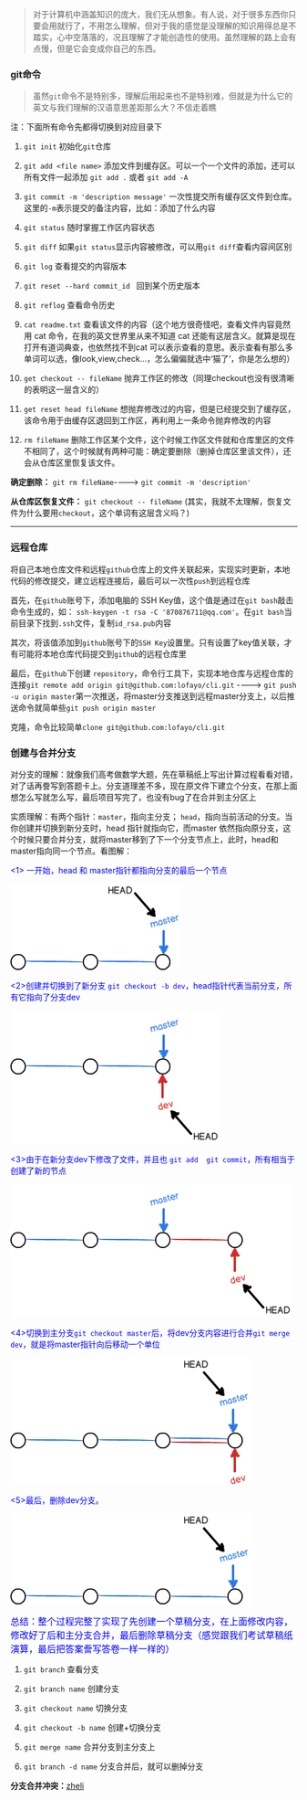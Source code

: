 > 对于计算机中涵盖知识的庞大，我们无从想象。有人说，对于很多东西你只要会用就行了，不用怎么理解，但对于我的感觉是没理解的知识用得总是不踏实，心中空落落的，况且理解了才能创造性的使用。虽然理解的路上会有点慢，但是它会变成你自己的东西。

### git命令
> 虽然`git`命令不是特别多，理解后用起来也不是特别难，但就是为什么它的英文与我们理解的汉语意思差距那么大？不信走着瞧

注：下面所有命令先都得切换到对应目录下

1. `git init`	初始化`git`仓库

2. `git add <file name>` 添加文件到缓存区。可以一个一个文件的添加，还可以所有文件一起添加 `git add .` 或者 `git add -A`

3. `git commit -m 'description message'` 一次性提交所有缓存区文件到仓库。这里的`-m`表示提交的备注内容，比如：添加了什么内容

4. `git status`	随时掌握工作区内容状态

5. `git diff`	如果`git status`显示内容被修改，可以用`git diff`查看内容间区别

6. `git log`	查看提交的内容版本

7. `git reset --hard commit_id `	回到某个历史版本

8. `git reflog`	查看命令历史

9. `cat readme.txt`	查看该文件的内容（这个地方很奇怪吧，查看文件内容竟然用 cat 命令，在我的英文世界里从来不知道 cat 还能有这层含义。就算是现在打开有道词典查，也依然找不到cat 可以表示查看的意思。表示查看有那么多单词可以选，像look,view,check...，怎么偏偏就选中‘猫了’，你是怎么想的）

10. `get checkout -- fileName` 抛弃工作区的修改（同理checkout也没有很清晰的表明这一层含义的）

11. `get reset head fileName`	想抛弃修改过的内容，但是已经提交到了缓存区，该命令用于由缓存区退回到工作区，再利用上一条命令抛弃修改的内容

12. `rm fileName`	删除工作区某个文件，这个时候工作区文件就和仓库里区的文件不相同了，这个时候就有两种可能：确定要删除（删掉仓库区里该文件），还会从仓库区里恢复该文件。



 
**确定删除：** `git rm fileName`----> `git commit -m 'description'`

**从仓库区恢复文件：** `git checkout -- fileName`
(其实，我就不太理解，恢复文件为什么要用`checkout`，这个单词有这层含义吗？)

----------

### 远程仓库
将自己本地仓库文件和远程`github`仓库上的文件关联起来，实现实时更新，本地代码的修改提交，建立远程连接后，最后可以一次性`push`到远程仓库

首先，在`github`账号下，添加电脑的 SSH Key值，这个值是通过在`git bash`敲击命令生成的，如： `ssh-keygen -t rsa -C '870876711@qq.com'`。在`git bash`当前目录下找到`.ssh`文件，复制`id_rsa.pub`内容

其次，将该值添加到`github`账号下的`SSH Key`设置里。只有设置了key值关联，才有可能将本地仓库代码提交到`github`的远程仓库里
 
最后，在`github`下创建 `repository`，命令行工具下，实现本地仓库与远程仓库的连接`git remote add origin git@github.com:lofayo/cli.git` ----> `git push -u origin master`第一次推送，将master分支推送到远程master分支上，以后推送命令就简单些`git push origin master`

克隆，命令比较简单`clone git@github.com:lofayo/cli.git`

### <a name=merge>创建与合并分支</a>
对分支的理解：就像我们高考做数学大题，先在草稿纸上写出计算过程看看对错，对了话再誊写到答题卡上。分支道理差不多，现在原文件下建立个分支，在那上面想怎么写就怎么写，最后项目写完了，也没有bug了在合并到主分区上

实质理解：有两个指针：`master`，指向主分支； `head`，指向当前活动的分支。当你创建并切换到新分支时，head 指针就指向它，而master 依然指向原分支，这个时候只要合并分支，就将master移到了下一个分支节点上，此时，head和master指向同一个节点。看图解：

<font color=blue><1> 一开始，head 和 master指针都指向分支的最后一个节点</font>

![](https://raw.githubusercontent.com/lofayo/images/master/branch1.png)

<font color=blue><2>创建并切换到了新分支 `git checkout -b dev`，head指针代表当前分支，所有它指向了分支dev</font>

![hello](https://raw.githubusercontent.com/lofayo/images/master/branch2.png)


<font color=blue><3>由于在新分支dev下修改了文件，并且也 `git add  git commit`，所有相当于创建了新的节点</font>

![hello](https://raw.githubusercontent.com/lofayo/images/master/branch3.png)

<font color=blue><4>切换到主分支`git checkout master`后，将dev分支内容进行合并`git merge dev`，就是将master指针向后移动一个单位</font>

![hello](https://raw.githubusercontent.com/lofayo/images/master/branch4.png)

<font color=blue><5>最后，删除dev分支。</font>

![hello](https://raw.githubusercontent.com/lofayo/images/master/branch5.png)

<font color=blue size=3>总结：整个过程完整了实现了先创建一个草稿分支，在上面修改内容，修改好了后和主分支合并，最后删除草稿分支（感觉跟我们考试草稿纸演算，最后把答案誊写答卷一样一样的）</font>



1. `git branch`	查看分支

2. `git branch name`	创建分支

3. `git checkout name`	切换分支

4. `git checkout -b name`	创建+切换分支

5. `git merge name`	合并分支到主分支上

6. `git branch -d name` 分支合并后，就可以删掉分支

**分支合并冲突：**<a href=#merge>zheli</a>